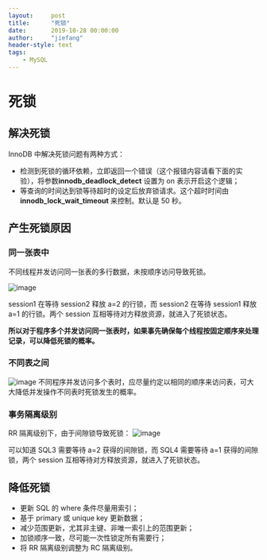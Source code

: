 ```yaml
---
layout:     post
title:      "死锁"
date:       2019-10-28 00:00:00
author:     "jiefang"
header-style: text
tags:
    - MySQL
---
```

# 死锁
## 解决死锁
InnoDB 中解决死锁问题有两种方式：
- 检测到死锁的循环依赖，立即返回一个错误（这个报错内容请看下面的实验），将参数**innodb_deadlock_detect** 设置为 on 表示开启这个逻辑；
- 等查询的时间达到锁等待超时的设定后放弃锁请求。这个超时时间由
**innodb_lock_wait_timeout** 来控制。默认是 50 秒。
## 产生死锁原因
### 同一张表中
不同线程并发访问同一张表的多行数据，未按顺序访问导致死锁。

![image](https://s2.ax1x.com/2019/09/26/unTQHS.md.png)

session1 在等待 session2 释放 a=2 的行锁，而 session2 在等待 session1 释放 a=1 的行锁。两个 session 互相等待对方释放资源，就进入了死锁状态。

**所以对于程序多个并发访问同一张表时，如果事先确保每个线程按固定顺序来处理记录，可以降低死锁的概率。**
### 不同表之间

![image](https://s2.ax1x.com/2019/09/26/un7VVU.md.png)
不同程序并发访问多个表时，应尽量约定以相同的顺序来访问表，可大大降低并发操作不同表时死锁发生的概率。
### 事务隔离级别
RR 隔离级别下，由于间隙锁导致死锁：
![image](https://s2.ax1x.com/2019/09/26/un73qK.md.png)

可以知道 SQL3 需要等待 a=2 获得的间隙锁，而 SQL4 需要等待 a=1 获得的间隙锁，两个 session 互相等待对方释放资源，就进入了死锁状态。

## 降低死锁
- 更新 SQL 的 where 条件尽量用索引；
- 基于 primary 或 unique key 更新数据；
- 减少范围更新，尤其非主键、非唯一索引上的范围更新；
- 加锁顺序一致，尽可能一次性锁定所有需要行；
- 将 RR 隔离级别调整为 RC 隔离级别。
